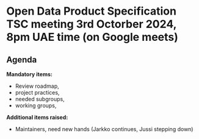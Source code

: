 # Open Data Product Specification TSC meeting 3rd Octorber 2024, 8pm UAE time (on Google meets)

## Agenda 

**Mandatory items:**

- Review roadmap,
- project practices,
- needed subgroups,
- working groups,

**Additional items raised:**

- Maintainers, need new hands (Jarkko continues, Jussi stepping down)
